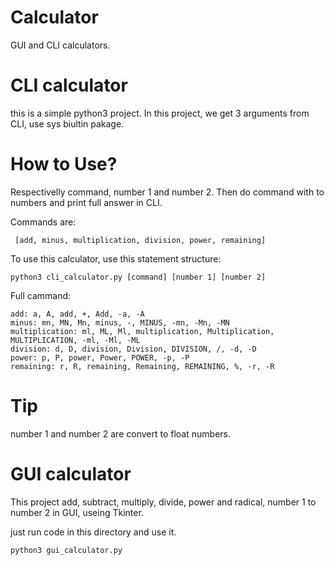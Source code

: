 # Calculator
GUI and CLI calculators.


# CLI calculator

this is a simple python3 project. In this project, we get 3 arguments from CLI, use sys biultin pakage. 

# How to Use?
Respectivelly command, number 1 and number 2. Then do command with to numbers and print full answer in CLI.


Commands are:
```
 [add, minus, multiplication, division, power, remaining]
```

To use this calculator, use this statement structure:
```
python3 cli_calculator.py [command] [number 1] [number 2]
```

Full cammand: 
```
add: a, A, add, +, Add, -a, -A
minus: mn, MN, Mn, minus, -, MINUS, -mn, -Mn, -MN
multiplication: ml, ML, Ml, multiplication, Multiplication, MULTIPLICATION, -ml, -Ml, -ML
division: d, D, division, Division, DIVISION, /, -d, -D
power: p, P, power, Power, POWER, -p, -P
remaining: r, R, remaining, Remaining, REMAINING, %, -r, -R
```

# Tip
number 1 and number 2 are convert to float numbers.


# GUI calculator
This project add, subtract, multiply, divide, power and radical, number 1 to number 2 in GUI, useing Tkinter.

just run code in this directory and use it. 
```
python3 gui_calculator.py
```